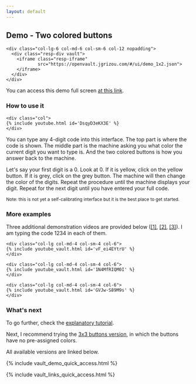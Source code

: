 ```yaml
---
layout: default
---
```


## Demo - Two colored buttons

<div class="container">
  <div class="row align-items-center justify-content-center">

    <div class="col-lg-6 col-md-6 col-sm-6 col-12 nopadding">
      <div class="resp-div vault">
        <iframe class="resp-iframe"
                src="https://openvault.jgrizou.com/#/ui/demo_1x2.json">
        </iframe>
      </div>
    </div>

  </div>
</div>

You can access this demo full screen [at this link](https://openvault.jgrizou.com/#/ui/demo_1x2.json).

### How to use it

<div class="container">
  <div class="row align-items-center justify-content-center">

    <div class="col">
    {% include youtube.html id='DsqyD3eKX3E' %}
    </div>

  </div>
</div>

You can type any 4-digit code into this interface. The top part is where the code is shown. The middle part is the machine asking you what color the current digit you want to type is. And the two colored buttons is how you answer back to the machine.

Let's say your first digit is a 0. Look at 0. If it is yellow, click on the yellow button. If it is grey, click on the grey button. The machine will then change the color of the digits. Repeat the procedure until the machine displays your digit. Repeat for the next digit until you have entered your full code.

<p style="font-size: 0.75rem;">Note: this is not yet a self-calibrating interface but it is the best place to get started.</p>

### More examples

Three additional demonstration videos are provided below ([[1]](https://www.youtube.com/embed/vF_ei4EYtrU), [[2]](https://www.youtube.com/embed/1N4MfRIQM0I), [[3]](https://www.youtube.com/embed/GVJw-S89M9s)). I am typing the code 1234 in each of them.


<div class="container">
  <div class="row align-items-center justify-content-center">

    <div class="col-lg col-md-4 col-sm-4 col-6">
    {% include youtube_vault.html id='vF_ei4EYtrU' %}
    </div>

    <div class="col-lg col-md-4 col-sm-4 col-6">
    {% include youtube_vault.html id='1N4MfRIQM0I' %}
    </div>

    <div class="col-lg col-md-4 col-sm-4 col-6">
    {% include youtube_vault.html id='GVJw-S89M9s' %}
    </div>

  </div>
</div>

### What's next

To go further, check the [explanatory tutorial](../../tuto/1x2/).

Next, I recommend trying the [3x3 buttons version](../3x3/), in which the buttons have no pre-assigned colors.

All available versions are linked below.

{% include vault_demo_quick_access.html %}

{% include vault_links_quick_access.html %}
